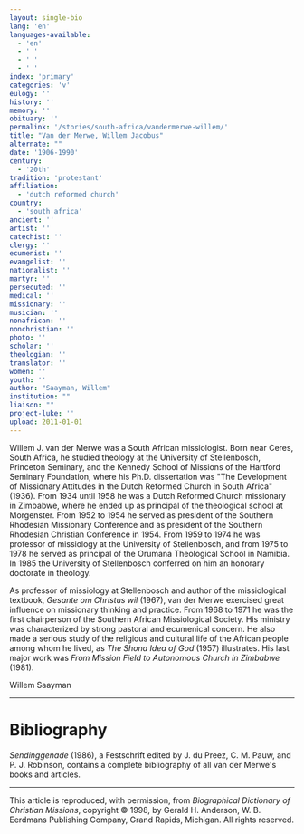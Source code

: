 ```yaml
---
layout: single-bio
lang: 'en'
languages-available:
  - 'en'
  - ' '
  - ' '
  - ' '
index: 'primary'
categories: 'v'
eulogy: ''
history: ''
memory: ''
obituary: ''
permalink: '/stories/south-africa/vandermerwe-willem/'
title: "Van der Merwe, Willem Jacobus"
alternate: ""
date: '1906-1990'
century:
  - '20th'
tradition: 'protestant'
affiliation:
  - 'dutch reformed church'
country:
  - 'south africa'
ancient: ''
artist: ''
catechist: ''
clergy: ''
ecumenist: ''
evangelist: ''
nationalist: ''
martyr: ''
persecuted: ''
medical: ''
missionary: ''
musician: ''
nonafrican: ''
nonchristian: ''
photo: ''
scholar: ''
theologian: ''
translator: ''
women: ''
youth: ''
author: "Saayman, Willem"
institution: ""
liaison: ""
project-luke: ''
upload: 2011-01-01
---
```




Willem J. van der Merwe was a South African missiologist. Born near Ceres, South Africa, he studied theology at the University of Stellenbosch, Princeton Seminary, and the Kennedy School of Missions of the Hartford Seminary Foundation, where his Ph.D. dissertation was "The Development of Missionary Attitudes in the Dutch Reformed Church in South Africa" (1936). From 1934 until 1958 he was a Dutch Reformed Church missionary in Zimbabwe, where he ended up as principal of the theological school at Morgenster. From 1952 to 1954 he served as president of the Southern Rhodesian Missionary Conference and as president of the Southern Rhodesian Christian Conference in 1954. From 1959 to 1974 he was professor of missiology at the University of Stellenbosch, and from 1975 to 1978 he served as principal of the Orumana Theological School in Namibia. In 1985 the University of Stellenbosch conferred on him an honorary doctorate in theology.

As professor of missiology at Stellenbosch and author of the missiological textbook, *Gesante om Christus wil* (1967), van der Merwe exercised great influence on missionary thinking and practice. From 1968 to 1971 he was the first chairperson of the Southern African Missiological Society. His ministry was characterized by strong pastoral and ecumenical concern. He also made a serious study of the religious and cultural life of the African people among whom he lived, as *The Shona Idea of God* (1957) illustrates. His last major work was *From Mission Field to Autonomous Church in Zimbabwe* (1981).

Willem Saayman

---

# Bibliography

*Sendinggenade* (1986), a Festschrift edited by J. du Preez, C. M. Pauw, and P. J. Robinson, contains a complete bibliography of all van der Merwe's books and articles.

---

This article is reproduced, with permission, from *Biographical Dictionary of Christian Missions*, copyright © 1998, by Gerald H. Anderson, W. B. Eerdmans Publishing Company, Grand Rapids, Michigan. All rights reserved.
